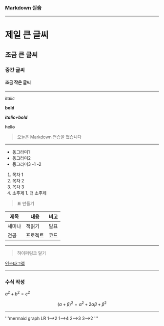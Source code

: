 ### Markdown 실습

---

# 제일 큰 글씨
## 조금 큰 글씨
### 중간 글씨
#### 조금 작은 글씨

---

_italic_

**bold**

**_italic+bold_**

~~hello~~

> 오늘은 Markdown 연습을 했습니다

---

* 동그라미1
* 동그라미2
* 동그라미3
  -1
    -2
    
1. 목차 1
2. 목차 2
3. 목차 3
  1. 소주제
    1. 더 소주제
    
> 표 만들기

| 제목 | 내용 | 비고 |
| --- | --- | --- |
| 세미나 | 책읽기 | 발표 |
| 전공 | 프로젝트 | 코드 |

---

> 하이퍼링크 달기

[인스타그램](https://www.instagram.com/haen_ee/)

---

### 수식 작성

$a^2 + b^2 = c^2$

$$(\alpha + \beta)^2 = \alpha^2 + 2\alpha \beta + \beta^2$$

---


'''mermaid
graph LR
    1-->2
    1-->4
    2-->3
    3-->2
'''


